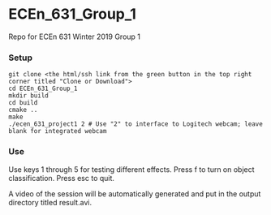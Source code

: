 # ECEn_631_Group_1
Repo for ECEn 631 Winter 2019 Group 1

### Setup 
```shell
git clone <the html/ssh link from the green button in the top right corner titled "Clone or Download">
cd ECEn_631_Group_1
mkdir build
cd build
cmake ..
make
./ecen_631_project1 2 # Use "2" to interface to Logitech webcam; leave blank for integrated webcam
```
### Use
Use keys 1 through 5 for testing different effects.  Press f to turn on object classification.  Press esc to quit.

A video of the session will be automatically generated and put in the output directory titled result.avi.

